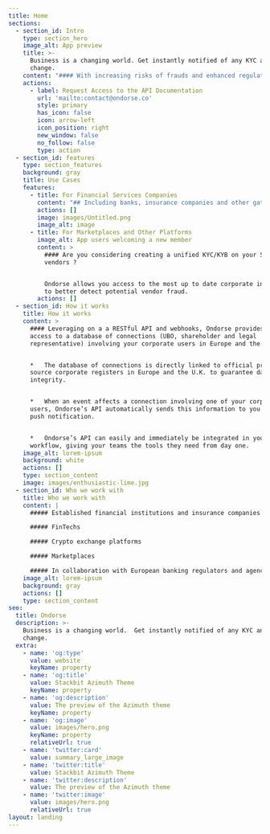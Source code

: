 ```yaml
---
title: Home
sections:
  - section_id: Intro
    type: section_hero
    image_alt: App preview
    title: >-
      Business is a changing world. Get instantly notified of any KYC and KYB
      change.
    content: "#### With increasing risks of frauds and enhanced regulatory obligations, access to real time corporate information is key.\_\n\n#### Ondorse’s always up to date information coupled with an asset freeze screening tool helps financial services companies continuously monitor relevant KYC and KYB information and make compliance more effective.\n"
    actions:
      - label: Request Access to the API Documentation
        url: 'mailto:contact@ondorse.co'
        style: primary
        has_icon: false
        icon: arrow-left
        icon_position: right
        new_window: false
        no_follow: false
        type: action
  - section_id: features
    type: section_features
    background: gray
    title: Use Cases
    features:
      - title: For Financial Services Companies
        content: "## Including banks, insurance companies and other gatekeepers such as FinTechs and crypto exchange platforms.\n\n#### Are you struggling with the manual and burdensome processes induced by the KYC refresh ? \n\nOndorse automatically populates your back office tool with the most up to date company information on the corporate customers you are engaged with.\n\n#### Have you ever been up at night worrying about having shell companies amongst your corporate customers ? \n\nOndorse continuously monitors events affecting the KYB of your users and pushes you notifications in case of important corporate information updates, such as a UBO, shareholder or legal representative change.\n\n#### Have you ever worried about being late on freezing the assets of one of your customers ? \n\nOndorse pushes you alerts in case of a true asset freeze match involving a connection (UBO, shareholder or legal representative) associated with one of your customers.\_ With our screening tool fed with permanently refreshed information, you can now immediately comply with all your asset freeze obligations and associated direct and indirect AML-CFT risks.\n"
        actions: []
        image: images/Untitled.png
        image_alt: image
      - title: For Marketplaces and Other Platforms
        image_alt: App users welcoming a new member
        content: >
          #### Are you considering creating a unified KYC/KYB on your SME
          vendors ?


          Ondorse allows you access to the most up to date corporate information
          to better detect potential vendor fraud.
        actions: []
  - section_id: How it works
    title: How it works
    content: >
      #### Leveraging on a a RESTful API and webhooks, Ondorse provides you
      access to a database of connections (UBO, shareholder and legal
      representative) involving your corporate users in Europe and the U.K.


      *   The database of connections is directly linked to official primary
      source corporate registers in Europe and the U.K. to guarantee data
      integrity.


      *   When an event affects a connection involving one of your corporate
      users, Ondorse’s API automatically sends this information to you via a
      push notification.


      *   Ondorse’s API can easily and immediately be integrated in your
      workflow, giving your teams the tools they need from day one.
    image_alt: lorem-ipsum
    background: white
    actions: []
    type: section_content
    image: images/enthusiastic-lime.jpg
  - section_id: Who we work with
    title: Who we work with
    content: |
      ##### Established financial institutions and insurance companies

      ##### FinTechs

      ##### Crypto exchange platforms

      ##### Marketplaces

      ##### In collaboration with European banking regulators and agencies
    image_alt: lorem-ipsum
    background: gray
    actions: []
    type: section_content
seo:
  title: Ondorse
  description: >-
    Business is a changing world.  Get instantly notified of any KYC and KYB
    change.
  extra:
    - name: 'og:type'
      value: website
      keyName: property
    - name: 'og:title'
      value: Stackbit Azimuth Theme
      keyName: property
    - name: 'og:description'
      value: The preview of the Azimuth theme
      keyName: property
    - name: 'og:image'
      value: images/hero.png
      keyName: property
      relativeUrl: true
    - name: 'twitter:card'
      value: summary_large_image
    - name: 'twitter:title'
      value: Stackbit Azimuth Theme
    - name: 'twitter:description'
      value: The preview of the Azimuth theme
    - name: 'twitter:image'
      value: images/hero.png
      relativeUrl: true
layout: landing
---
```

